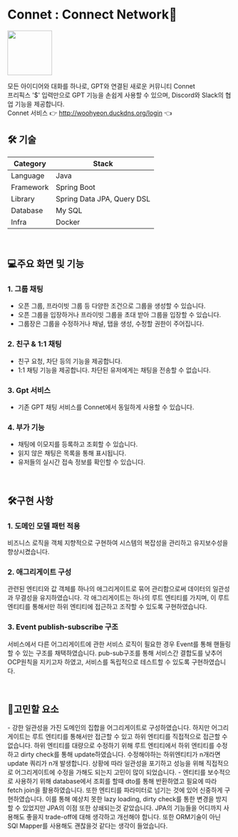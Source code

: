 <h1>Connet : Connect Network🔗</h1>
<p>
  <img src='https://github.com/user-attachments/assets/bbaf9bc7-0469-47fd-8116-79203291d049' width="100"/></img>
  
  모든 아이디어와 대화를 하나로, GPT와 연결된 새로운 커뮤니티 Connet</br>
  프리픽스 '$' 입력만으로 GPT 기능을 손쉽게 사용할 수 있으며, Discord와 Slack의 협업 기능을 제공합니다. </br>
  Connet 서비스 👉 http://woohyeon.duckdns.org/login 👈
</p>

<h2 id="technologies">🛠️ 기술</h2>

| Category | Stack |
| --- | --- |
| Language | Java |
| Framework | Spring Boot |
| Library | Spring Data JPA, Query DSL |
| Database | My SQL |
| Infra | Docker |

</br>
<h2>💻주요 화면 및 기능</h2>

### 1. 그룹 채팅
- 오픈 그룹, 프라이빗 그룹 등 다양한 조건으로 그룹을 생성할 수 있습니다.
- 오픈 그룹을 입장하거나 프라이빗 그룹을 초대 받아 그룹을 입장할 수 있습니다.
- 그룹장은 그룹을 수정하거나 채널, 탭을 생성, 수정할 권한이 주어집니다.

### 2. 친구 & 1:1 채팅
- 친구 요청, 차단 등의 기능을 제공합니다.
- 1:1 채팅 기능을 제공합니다. 차단된 유저에게는 채팅을 전송할 수 없습니다.

### 3. Gpt 서비스
- 기존 GPT 채팅 서비스를 Connet에서 동일하게 사용할 수 있습니다.

### 4. 부가 기능
- 채팅에 이모지를 등록하고 조회할 수 있습니다.
- 읽지 않은 채팅은 목록을 통해 표시됩니다.
- 유저들의 실시간 접속 정보를 확인할 수 있습니다.
</br>

<h2>🛠️구현 사항</h2>

### 1. 도메인 모델 패턴 적용
비즈니스 로직을 객체 지향적으로 구현하여 시스템의 복잡성을 관리하고 유지보수성을 향상시켰습니다.

### 2. 애그리게이트 구성
관련된 엔티티와 값 객체를 하나의 애그리게이트로 묶어 관리함으로써 데이터의 일관성과 무결성을 유지하였습니다.
각 애그리게이트는 하나의 루트 엔티티를 가지며, 이 루트 엔티티를 통해서만 하위 엔티티에 접근하고 조작할 수 있도록 구현하였습니다. 

### 3. Event publish-subscribe 구조
서비스에서 다른 어그리게이트에 관한 서비스 로직이 필요한 경우 Event를 통해 핸들링할 수 있는 구조를 채택하였습니다.
pub-sub구조를 통해 서비스간 결합도를 낮추어 OCP원칙을 지키고자 하였고, 서비스를 독립적으로 테스트할 수 있도록 구현하였습니다.

</br>

<h2>🤔고민할 요소</h2>
- 강한 일관성을 가진 도메인의 집합을 어그리게이트로 구성하였습니다. 하지만 어그리게이트는 루트 엔티티를 통해서만 접근할 수 있고 하위 엔티티를 직접적으로 접근할 수 없습니다.
하위 엔티티를 대량으로 수정하기 위해 루트 엔티티에서 하위 엔티티를 수정하고 dirty check를 통해 update하였습니다. 수정해야하는 하위엔티티가 n개라면 update 쿼리가 n개 발생합니다.
상황에 따라 일관성을 포기하고 성능을 위해 직접적으로 어그리게이트에 수정을 가해도 되는지 고민이 많이 되었습니다.
- 엔티티를 보수적으로 사용하기 위해 database에서 조회를 할때 dto를 통해 반환하였고 필요에 따라 fetch join을 활용하였습니다. 또한 엔티티를 파라미터로 넘기는 것에 있어 신중하게 구현하였습니다. 이를 통해 예상치 못한 lazy loading, dirty check를 통한 변경을 방지할 수 있었지만 JPA의 이점 또한 상쇄되는것 같았습니다. JPA의 기능들을 어디까지 사용해도 좋을지 trade-off에 대해 생각하고 개선해야 합니다. 또한 ORM기술이 아닌 SQl Mapper를 사용해도 괜찮을것 같다는 생각이 들었습니다.

